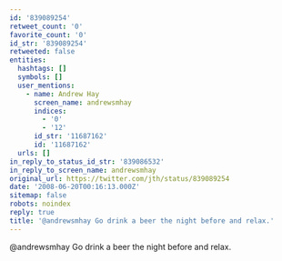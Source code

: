 ```yaml
---
id: '839089254'
retweet_count: '0'
favorite_count: '0'
id_str: '839089254'
retweeted: false
entities:
  hashtags: []
  symbols: []
  user_mentions:
    - name: Andrew Hay
      screen_name: andrewsmhay
      indices:
        - '0'
        - '12'
      id_str: '11687162'
      id: '11687162'
  urls: []
in_reply_to_status_id_str: '839086532'
in_reply_to_screen_name: andrewsmhay
original_url: https://twitter.com/jth/status/839089254
date: '2008-06-20T00:16:13.000Z'
sitemap: false
robots: noindex
reply: true
title: '@andrewsmhay Go drink a beer the night before and relax.'
---
```


@andrewsmhay Go drink a beer the night before and relax.